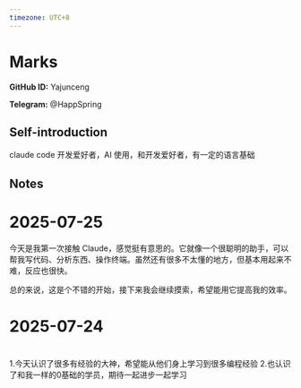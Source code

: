 ```yaml
---
timezone: UTC+8
---
```


# Marks

**GitHub ID:** Yajunceng

**Telegram:** @HappSpring

## Self-introduction

claude code 开发爱好者，AI 使用，和开发爱好者，有一定的语言基础

## Notes

<!-- Content_START -->
# 2025-07-25

今天是我第一次接触 Claude，感觉挺有意思的。它就像一个很聪明的助手，可以帮我写代码、分析东西、操作终端。虽然还有很多不太懂的地方，但基本用起来不难，反应也很快。

总的来说，这是个不错的开始，接下来我会继续摸索，希望能用它提高我的效率。

# 2025-07-24

#
1.今天认识了很多有经验的大神，希望能从他们身上学习到很多编程经验
2.也认识了和我一样的0基础的学员，期待一起进步一起学习


<!-- Content_END -->
